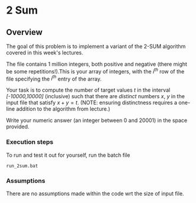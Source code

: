 # 2 Sum

## Overview

The goal of this problem is to implement a variant of the 2-SUM algorithm covered in this week's lectures.

The file contains 1 million integers, both positive and negative (there might be some repetitions!).This is your array of integers, with the $i^{th}$ row of the file specifying the $i^{th}$ entry of the array.

Your task is to compute the number of target values $t$ in the interval _[-10000,10000]_ (inclusive) such that there are _distinct_ numbers $x$, $y$ in the input file that satisfy $x+y=t$. (NOTE: ensuring distinctness requires a one-line addition to the algorithm from lecture.)

Write your numeric answer (an integer between 0 and 20001) in the space provided.


### Execution steps

To run and test it out for yourself, run the batch file 
```
run_2sum.bat
```

### Assumptions
There are no assumptions made within the code wrt the size of input file.